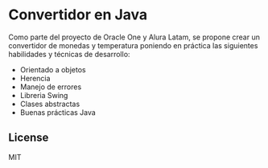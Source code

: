# Convertidor en Java

Como parte del proyecto de Oracle One y Alura Latam, se propone crear un convertidor de monedas y temperatura poniendo en práctica las siguientes habilidades y técnicas de desarrollo:

- Orientado a objetos
- Herencia
- Manejo de errores
- Libreria Swing
- Clases abstractas
- Buenas prácticas Java

## License

MIT
